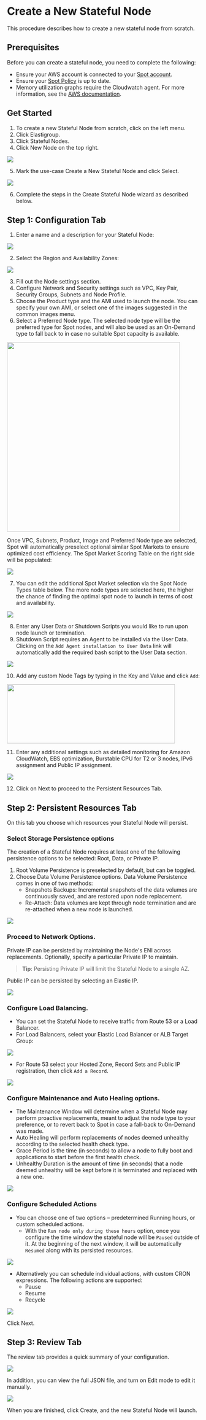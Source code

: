 # Create a New Stateful Node

This procedure describes how to create a new stateful node from scratch.

## Prerequisites

Before you can create a stateful node, you need to complete the following:

- Ensure your AWS account is connected to your [Spot account](connect-your-cloud-provider/aws-account).
- Ensure your [Spot Policy](elastigroup/tutorials/elastigroup-tasks/update-spot-policy) is up to date.
- Memory utilization graphs require the Cloudwatch agent. For more information, see the [AWS documentation](https://docs.aws.amazon.com/AWSEC2/latest/UserGuide/mon-scripts.html).

## Get Started

1. To create a new Stateful Node from scratch, click on the left menu.
2. Click Elastigroup.
3. Click Stateful Nodes.
4. Click New Node on the top right.

<img src="/managed-instance/_media/create-new-a.png" />

5. Mark the use-case Create a New Stateful Node and click Select.

<img src="/managed-instance/_media/create-new-b.png" />

6. Complete the steps in the Create Stateful Node wizard as described below.

## Step 1: Configuration Tab

1. Enter a name and a description for your Stateful Node:

<img src="/managed-instance/_media/create-new-c.png" />

2. Select the Region and Availability Zones:

<img src="/managed-instance/_media/gettingstarted-create-new-04.png" />

3. Fill out the Node settings section.
4. Configure Network and Security settings such as VPC, Key Pair, Security Groups, Subnets and Node Profile.
5. Choose the Product type and the AMI used to launch the node. You can specify your own AMI, or select one of the images suggested in the common images menu.
6. Select a Preferred Node type. The selected node type will be the preferred type for Spot nodes, and will also be used as an On-Demand type to fall back to in case no suitable Spot capacity is available.

<img src="/managed-instance/_media/gettingstarted-create-new-05.png" width="451" height="494" />

Once VPC, Subnets, Product, Image and Preferred Node type are selected, Spot will automatically preselect optional similar Spot Markets to ensure optimized cost efficiency. The Spot Market Scoring Table on the right side will be populated:

<img src="/managed-instance/_media/create-new-d.png" />

7. You can edit the additional Spot Market selection via the Spot Node Types table below. The more node types are selected here, the higher the chance of finding the optimal spot node to launch in terms of cost and availability.

<img src="/managed-instance/_media/create-new-g.png" />

8. Enter any User Data or Shutdown Scripts you would like to run upon node launch or termination.
9. Shutdown Script requires an Agent to be installed via the User Data. Clicking on the `Add Agent installation to User Data` link will automatically add the required bash script to the User Data section.

<img src="/managed-instance/_media/gettingstarted-create-new-08.png" />

10. Add any custom Node Tags by typing in the Key and Value and click `Add`:

<img src="/managed-instance/_media/gettingstarted-create-new-09.png" width="438" height="154" />

11. Enter any additional settings such as detailed monitoring for Amazon CloudWatch, EBS optimization, Burstable CPU for T2 or 3 nodes, IPv6 assignment and Public IP assignment.

<img src="/managed-instance/_media/gettingstarted-create-new-10.png" />

12. Click on Next to proceed to the Persistent Resources Tab.

## Step 2: Persistent Resources Tab

On this tab you choose which resources your Stateful Node will persist.

### Select Storage Persistence options

The creation of a Stateful Node requires at least one of the following persistence options to be selected: Root, Data, or Private IP.

1. Root Volume Persistence is preselected by default, but can be toggled.
2. Choose Data Volume Persistence options. Data Volume Persistence comes in one of two methods:
   - Snapshots Backups: Incremental snapshots of the data volumes are continuously saved, and are restored upon node replacement.
   - Re-Attach: Data volumes are kept through node termination and are re-attached when a new node is launched.

<img src="/managed-instance/_media/gettingstarted-create-new-11.png" />

### Proceed to Network Options.

Private IP can be persisted by maintaining the Node's ENI across replacements. Optionally, specify a particular Private IP to maintain.

> **Tip**: Persisting Private IP will limit the Stateful Node to a single AZ.

Public IP can be persisted by selecting an Elastic IP.

<img src="/managed-instance/_media/gettingstarted-create-new-12.png" />

### Configure Load Balancing.

- You can set the Stateful Node to receive traffic from Route 53 or a Load Balancer.
- For Load Balancers, select your Elastic Load Balancer or ALB Target Group:

<img src="/managed-instance/_media/gettingstarted-create-new-13.png" />

- For Route 53 select your Hosted Zone, Record Sets and Public IP registration, then click `Add a Record`.

<img src="/managed-instance/_media/gettingstarted-create-new-14.png" />

### Configure Maintenance and Auto Healing options.

- The Maintenance Window will determine when a Stateful Node may perform proactive replacements, meant to adjust the node type to your preference, or to revert back to Spot in case a fall-back to On-Demand was made.
- Auto Healing will perform replacements of nodes deemed unhealthy according to the selected health check type.
- Grace Period is the time (in seconds) to allow a node to fully boot and applications to start before the first health check.
- Unhealthy Duration is the amount of time (in seconds) that a node deemed unhealthy will be kept before it is terminated and replaced with a new one.

<img src="/managed-instance/_media/gettingstarted-create-new-15.png" />

### Configure Scheduled Actions

- You can choose one of two options – predetermined Running hours, or custom scheduled actions.
  - With the `Run node only during these hours` option, once you configure the time window the stateful node will be `Paused` outside of it. At the beginning of the next window, it will be automatically `Resumed` along with its persisted resources.

<img src="/managed-instance/_media/gettingstarted-create-new-16.png" />

- Alternatively you can schedule individual actions, with custom CRON expressions. The following actions are supported:
  - Pause
  - Resume
  - Recycle

<img src="/managed-instance/_media/gettingstarted-create-new-17.png" />

Click Next.

## Step 3: Review Tab

The review tab provides a quick summary of your configuration.

<img src="/managed-instance/_media/create-new-f.png" />

In addition, you can view the full JSON file, and turn on Edit mode to edit it manually.

<img src="/managed-instance/_media/gettingstarted-create-new-19.png" />

When you are finished, click Create, and the new Stateful Node will launch.
